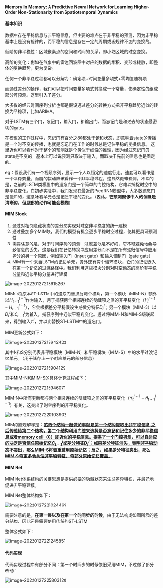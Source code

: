 #### Memory In Memory: A Predictive Neural Network for Learning Higher-Order Non-Stationarity from Spatiotemporal Dynamics

#### 基本知识

数据中存在平稳信息与非平稳信息，但主要的难点在于非平稳的预测，因为非平稳基本上是没有规律的，而平稳的信息是存在一定的周期或者规律不变的变换的。

低阶的非平稳性：区域像素点的空间和时间的关系，即小块区域的时空变换。

高阶的变化：例如在气象中的雷达回波图中对应的数据的堆积、变形或耗散，即整体的变换趋势，更为复杂。

任何一个非平稳过程都可以分解为：确定项+时间变量多项式+零均值随机项

而通过差分的操作，我们可以把时间变量多项式转换成一个常量，使确定性的组成部分可预测。这里引入了差分。

大多数的经典时间序列分析也都是假设通过差分的转换方式把非平稳趋势近似的转换为平稳项，比如ARIMA。

对于LSTM有三个门，忘记门，输入门，和输出门，而忘记门是和过去的状态最密切的gate。

在模型的工作过程中，忘记门有百分之80都处于饱和状态，即意味着state的传播是一个时不变的传播，也就是忘记门在工作的时候总是记住平稳的变换信息。 这里近似可以看作对于整个的预测就是个类似于线性的推理，因为经过忘记门的state是不变的，基本上可以说预测只取决于输入，而取决于先前的信息也是固定的。

eg：假设我们有一个视频序列，显示一个人以恒定的速度行走。速度可以看作是一个平稳变量，而腿的摆动应该看作一个非平稳过程，这显然更难预测。不幸的是，之前的LSTM类模型中的遗忘门是一个简单的门控结构，它难以捕捉时空中的非平稳变化。在初步实验中，我们发现在最近的PredRNN模型中，大多数遗忘门是饱和的，这意味着单元总是记住平稳的变化。（**因此，在预测图像中人的位置是清晰的，但腿部的动作可能会模糊**）

#### MIM Block

1. 通过对相邻隐藏状态的差分来实现对时空非平整度的统一建模
2. 通过叠加多个MIM块，我们的模型有机会逐步平稳时空过程，使其更具可预测性
3. 需要注意的是，对于时间序列的预测，过度差分是不好的，它不可避免地会导致信息的丢失。这是我们在记忆转换中应用差分而不是在所有递归信号中应用差分的另一个原因，例如输入门（input gate）和输入调制门（gate gate）
4. MIM有一个来自LSTM的记忆单元，另外还有两个循环模块，它们的记忆嵌入在第一个记忆的过渡路径中。我们利用这些模块分别对时空动态的高阶非平稳分量和近似平稳分量进行建模

![image-20220127213615267](C:\Users\dyh20200207\AppData\Roaming\Typora\typora-user-images\image-20220127213615267.png)

MIM中将原本ST-LSTM中的遗忘门替换为两个模块，第一个模块（MIM-N）额外以$H_{t-1}^{l-1}$作为输入，用于捕获两个相邻连续的隐藏项之间的非平稳变化（$H_t^{l-1}-H_{t-1}^{l-1}$），它会根据差分平稳假设生成微分特征$D_t^l$；另一个模块（MIM-S）以$D_t^l$和$C_{t-1}^l$为输入，捕获序列中近似平稳的变化。通过将MIM-N和MIM-S级联起来，得到输入$\tau_t^l$，并以此替换ST-LSTM中的遗忘门。

MIM更新公式如下：

![image-20220127215642422](C:\Users\dyh20200207\AppData\Roaming\Typora\typora-user-images\image-20220127215642422.png)

其中N和S分别代表非平稳模块（MIM-N）和平稳模块（MIM-S）中的水平过渡记忆单元。（用于储存上一个对应单元的部分信息）

![image-20220127215904129](C:\Users\dyh20200207\AppData\Roaming\Typora\typora-user-images\image-20220127215904129.png)

其中MIM-N和MIM-S的具体计算过程如下：

![image-20220127215946071](C:\Users\dyh20200207\AppData\Roaming\Typora\typora-user-images\image-20220127215946071.png)

MIM-N中所有更新都与两个相邻连续的隐藏项之间的非平稳变化（$H_t^{l-1}-H_{t-1}^{l-1}$）有关，这突出了时空序列的非平稳变化。

![image-20220127220103902](C:\Users\dyh20200207\AppData\Roaming\Typora\typora-user-images\image-20220127220103902.png)

MIM的直观解释是：**<u>这两个结构一起做的事就是第一个结构提取出非平稳信息,之后传递给第二个结构，第二个结构利用门控来选择是否忘记和记住多少的非平稳信息或者memory cell（C）即近似的平稳信息。提供了一个门控机制，可以自适应的决定是否信任原始记忆$C_{t-1}^l$或差分特征$D_t^l$；如果差分特征消失，表明非平稳动态不突出，那么MIM-S将着重使用原始记忆；反之，如果差分特征突出，那么MIM-S将更多地关注非平稳特征，将部分原始记忆覆盖。</u>**

#### MIM Net

MIM Net体系结构的关键思想是提供必要的隐藏状态来生成差异特征，并最好地促进非平稳建模。

MIM Net整体结构如下：

![image-20220127221024469](C:\Users\dyh20200207\AppData\Roaming\Typora\typora-user-images\image-20220127221024469.png)

需要注意的是，**在第一层以及在第一个时间步的时候**，由于无法构成如图所示的差分结构，因此还是需要使用传统的ST-LSTM

整体公式如下：

![image-20220127221245851](C:\Users\dyh20200207\AppData\Roaming\Typora\typora-user-images\image-20220127221245851.png)

#### 代码实现

代码实现过程中有部分不同：第一个时间步的时候依旧采用MIM，不过做了部分改动：

![image-20220127225803120](C:\Users\dyh20200207\AppData\Roaming\Typora\typora-user-images\image-20220127225803120.png)

